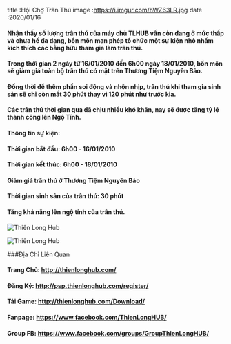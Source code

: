 title :Hội Chợ Trân Thú
image :https://i.imgur.com/hWZ63LR.jpg
date  :2020/01/16

#### Nhận thấy số lượng trân thú của máy chủ TLHUB vẫn còn đang ở mức thấp và chưa hề đa dạng, bổn môn mạn phép tổ chức một sự kiện nhỏ nhầm kích thích các bằng hữu tham gia làm trân thú.
#### Trong thời gian 2 ngày từ 16/01/2010 đến 6h00 ngày 18/01/2010, bổn môn sẽ giảm giá toàn bộ trân thú có mặt trên Thương Tiệm Nguyên Bảo.
#### Đồng thời để thêm phần soi động và nhộn nhịp, trân thú khi tham gia sinh sản sẽ chỉ còn mất 30 phút thay vì 120 phút như trước kia.
#### Các trân thú thời gian qua đã chịu nhiều khó khăn, nay sẽ được tăng tỷ lệ thành công lên Ngộ Tính.

#### Thông tin sự kiện:
#### Thời gian bắt đầu: 6h00 - 16/01/2010
#### Thời gian kết thúc: 6h00 - 18/01/2010
#### Giảm giá trân thú ở Thương Tiệm Nguyên Bảo
#### Thời gian sinh sản của trân thú: 30 phút
#### Tăng khả năng lên ngộ tính của trân thú.

![Thiên Long Hub](https://i.imgur.com/16yqoEA.png)

![Thiên Long Hub](https://i.imgur.com/7Amhzxk.png)

###Địa Chỉ Liên Quan
#### Trang Chủ: http://thienlonghub.com/
#### Đăng Ký: http://psp.thienlonghub.com/register/
#### Tải Game: http://thienlonghub.com/Download/
#### Fanpage: https://www.facebook.com/ThienLongHUB/
#### Group FB: https://www.facebook.com/groups/GroupThienLongHUB/
